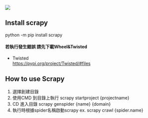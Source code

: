 <img src="https://miro.medium.com/max/1200/1*YJNS0JVl7RsVDTmORGZ6xA.png"></img>
## Install scrapy  
python -m pip install scrapy  
#### 若執行發生錯誤  請先下載Wheel&Twisted  
- Twisted  
https://pypi.org/project/Twisted/#files  

## How to use Scrapy
1. 選擇創建目錄  
2. 使用CMD 到目錄上執行 scrapy startproject {projectname}  
3. CD 進入目錄 scrapy genspider {name} {domain}  
4. 執行時根據spider名稱啟動scrapy   ex. scrapy crawl {spider.name}  
